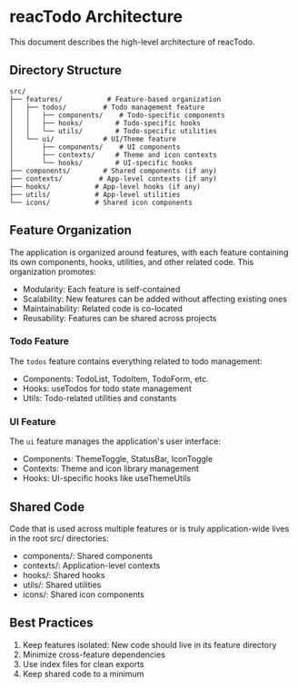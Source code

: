 # reacTodo Architecture

This document describes the high-level architecture of reacTodo.

## Directory Structure

```
src/
├── features/           # Feature-based organization
│   ├── todos/         # Todo management feature
│   │   ├── components/    # Todo-specific components
│   │   ├── hooks/        # Todo-specific hooks
│   │   └── utils/        # Todo-specific utilities
│   └── ui/            # UI/Theme feature
│       ├── components/    # UI components
│       ├── contexts/     # Theme and icon contexts
│       └── hooks/        # UI-specific hooks
├── components/        # Shared components (if any)
├── contexts/         # App-level contexts (if any)
├── hooks/           # App-level hooks (if any)
├── utils/           # App-level utilities
└── icons/           # Shared icon components
```

## Feature Organization

The application is organized around features, with each feature containing its own components, hooks, utilities, and other related code. This organization promotes:

- Modularity: Each feature is self-contained
- Scalability: New features can be added without affecting existing ones
- Maintainability: Related code is co-located
- Reusability: Features can be shared across projects

### Todo Feature

The `todos` feature contains everything related to todo management:
- Components: TodoList, TodoItem, TodoForm, etc.
- Hooks: useTodos for todo state management
- Utils: Todo-related utilities and constants

### UI Feature

The `ui` feature manages the application's user interface:
- Components: ThemeToggle, StatusBar, IconToggle
- Contexts: Theme and icon library management
- Hooks: UI-specific hooks like useThemeUtils

## Shared Code

Code that is used across multiple features or is truly application-wide lives in the root src/ directories:
- components/: Shared components
- contexts/: Application-level contexts
- hooks/: Shared hooks
- utils/: Shared utilities
- icons/: Shared icon components

## Best Practices

1. Keep features isolated: New code should live in its feature directory
2. Minimize cross-feature dependencies
3. Use index files for clean exports
4. Keep shared code to a minimum